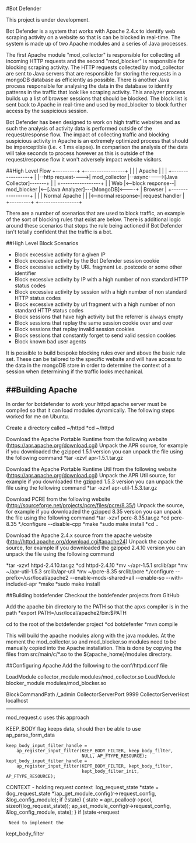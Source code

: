 #Bot Defender

This project is under development.

Bot Defender is a system that works with Apache 2.4.x to identify web scraping activity on a website so that is can be blocked in real-time.
The system is made up of two Apache modules and a series of Java processes.

The first Apache module "mod_collector" is responsible for collecting all incoming HTTP requests and the second "mod_blocker" is responsible for blocking scraping activity.
The HTTP requests collected by mod_collector are sent to Java servers that are responsible for storing the requests in a mongoDB database as efficiently as possible.
There is another Java process responsible for analysing the data in the database to identify patterns in the traffic that look like scraping activity.
This analyzer process builds up a list of browser sessions that should be blocked. The block list is sent back to Apache in real-time and used by mod_blocker to block further access by the suspicious session.

Bot Defender has been designed to work on high traffic websites and as such the analysis of activity data is performed outside of the request/response flow.
The impact of collecting traffic and blocking suspicious activity in Apache is an extremely optimized process that should be imperceptible (i.e. < 1 ms elapse).
In comparison the analysis of the data will take seconds to process however as this is outside of the request/response flow it won't adversely impact website visitors.



##High Level Flow
    +---------+                   +-----------------+
    |         |                   | Apache          |
    |         |                   +-----------------+
    |         |--http request---->| mod_collector   |--async---->[Java Collector]-------+
    |         |                   +-----------------+                                   |
    | Web     |<--block response--| mod_blocker     |<--[Java Analyzer]---[MongoDB]<----+
    | Browser |                   +-----------------+
    |         |                   | Normal Apache   |
    |         |<--normal response-| request handler |
    +---------+                   +-----------------+



There are a number of scenarios that are used to block traffic, an example of the sort of blocking rules that exist are below. There is additional logic
around these scenarios that stops the rule being actioned if Bot Defender isn't totally confident that the traffic is a bot.

##High Level Block Scenarios
* Block excessive activity for a given IP
* Block excessive activity by the Bot Defender session cookie
* Block excessive activity by URL fragment i.e. postcode or some other identifier
* Block excessive activity by IP with a high number of non standard HTTP status codes
* Block excessive activity by session with a high number of non standard HTTP status codes
* Block excessive activity by url fragment with a high number of non standard HTTP status codes
* Block sessions that have high activity but the referrer is always empty
* Block sessions that replay the same session cookie over and over
* Block sessions that replay invalid session cookies
* Block sessions that constantly forget to send valid session cookies
* Block known bad user agents

It is possible to build bespoke blocking rules over and above the basic rule set. These can be tailored to the specific website and will have access to the
data in the mongoDB store in order to determine the context of a session when determining if the traffic looks mechanical.


##Building Apache
-----------------
In order for botdefender to work your httpd apache server must be compiled so that it can load modules dynamically.
The following steps worked for me on Ubuntu.

Create a directory called ~/httpd
*cd ~/httpd

Download the Apache Portable Runtime from the following website (https://apr.apache.org/download.cgi)
Unpack the APR source, for example if you downloaded the gzipped 1.5.1 version you can unpack the file using the following command
*tar -xzvf apr-1.5.1.tar.gz

Download the Apache Portable Runtime Util from the following website (https://apr.apache.org/download.cgi)
Unpack the APR Util source, for example if you downloaded the gzipped 1.5.3 version you can unpack the file using the following command
*tar -xzvf apr-util-1.5.3.tar.gz

Download PCRE from the following website (http://sourceforge.net/projects/pcre/files/pcre/8.35/)
Unpack the source, for example if you downloaded the gzipped 8.35 version you can unpack the file using the following command
*tar -xzvf pcre-8.35.tar.gz
*cd pcre-8.35
*./configure --disable-cpp
*make
*sudo make install
*cd ..


Download the Apache 2.4.x source from the apache website (http://httpd.apache.org/download.cgi#apache24)
Unpack the apache source, for example if you downloaded the gzipped 2.4.10 version you can unpack the file using the following command

*tar -xzvf httpd-2.4.10.tar.gz
*cd httpd-2.4.10
*mv ~/apr-1.5.1 srclib/apr
*mv ~/apr-util-1.5.3 srclib/apr-util
*mv ~/pcre-8.35 srclib/pcre
*./configure --prefix=/usr/local/apache2 --enable-mods-shared=all --enable-so --with-included-apr
*make
*sudo make install


##Building botdefender
Checkout the botdefender projects from GitHub

Add the apache bin directory to the PATH so that the apxs compiler is in the path
*export PATH=/usr/local/apache2/bin:$PATH

cd to the root of the botdefender project
*cd botdefenfer
*mvn compile

This will build the apache modules along with the java modules. At the moment the mod_collector.so and mod_blocker.so modules need to be manually
copied into the Apache installation. This is done by copying the files from src/main/c/*.so to the ${apache_home}/modules directory.


##Configuring Apache
Add the following to the conf/httpd.conf file

LoadModule collector_module   modules/mod_collector.so
LoadModule blocker_module     modules/mod_blocker.so

BlockCommandPath        /_admin
CollectorServerPort     9999
CollectorServerHost     localhost



---------
mod_request.c uses this approach

KEEP_BODY flag keeps data, should then be able to use ap_parse_form_data

    keep_body_input_filter_handle =
        ap_register_input_filter(KEEP_BODY_FILTER, keep_body_filter,
                                 NULL, AP_FTYPE_RESOURCE);
    kept_body_input_filter_handle =
        ap_register_input_filter(KEPT_BODY_FILTER, kept_body_filter,
                                 kept_body_filter_init, AP_FTYPE_RESOURCE);

 CONTEXT - holding request context
 ﻿    log_request_state *state = (log_request_state *)ap_get_module_config(r->request_config,
                                                                          &log_config_module);
     if (!state) {
         state = apr_pcalloc(r->pool, sizeof(log_request_state));
         ap_set_module_config(r->request_config, &log_config_module, state);
     }
     if (state->request



     Need to implement the
kept_body_filter